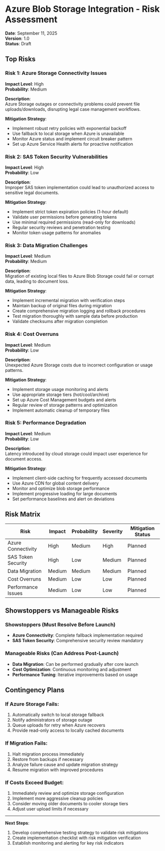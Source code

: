# Azure Blob Storage Integration - Risk Assessment

**Date**: September 11, 2025  
**Version**: 1.0  
**Status**: Draft

## Top Risks

### Risk 1: Azure Storage Connectivity Issues
**Impact Level**: High  
**Probability**: Medium  

**Description**:  
Azure Storage outages or connectivity problems could prevent file uploads/downloads, disrupting legal case management workflows.

**Mitigation Strategy**:
- Implement robust retry policies with exponential backoff
- Use fallback to local storage when Azure is unavailable
- Monitor Azure status and implement circuit breaker pattern
- Set up Azure Service Health alerts for proactive notification

### Risk 2: SAS Token Security Vulnerabilities
**Impact Level**: High  
**Probability**: Low  

**Description**:  
Improper SAS token implementation could lead to unauthorized access to sensitive legal documents.

**Mitigation Strategy**:
- Implement strict token expiration policies (1-hour default)
- Validate user permissions before generating tokens
- Use minimal required permissions (read-only for downloads)
- Regular security reviews and penetration testing
- Monitor token usage patterns for anomalies

### Risk 3: Data Migration Challenges
**Impact Level**: Medium  
**Probability**: Medium  

**Description**:  
Migration of existing local files to Azure Blob Storage could fail or corrupt data, leading to document loss.

**Mitigation Strategy**:
- Implement incremental migration with verification steps
- Maintain backup of original files during migration
- Create comprehensive migration logging and rollback procedures
- Test migration thoroughly with sample data before production
- Validate checksums after migration completion

### Risk 4: Cost Overruns
**Impact Level**: Medium  
**Probability**: Low  

**Description**:  
Unexpected Azure Storage costs due to incorrect configuration or usage patterns.

**Mitigation Strategy**:
- Implement storage usage monitoring and alerts
- Use appropriate storage tiers (hot/cool/archive)
- Set up Azure Cost Management budgets and alerts
- Regular review of storage patterns and optimization
- Implement automatic cleanup of temporary files

### Risk 5: Performance Degradation
**Impact Level**: Medium  
**Probability**: Low  

**Description**:  
Latency introduced by cloud storage could impact user experience for document access.

**Mitigation Strategy**:
- Implement client-side caching for frequently accessed documents
- Use Azure CDN for global content delivery
- Monitor and optimize blob storage performance
- Implement progressive loading for large documents
- Set performance baselines and alert on deviations

## Risk Matrix

| Risk | Impact | Probability | Severity | Mitigation Status |
|------|--------|-------------|----------|-------------------|
| Azure Connectivity | High | Medium | High | Planned |
| SAS Token Security | High | Low | Medium | Planned |
| Data Migration | Medium | Medium | Medium | Planned |
| Cost Overruns | Medium | Low | Low | Planned |
| Performance Issues | Medium | Low | Low | Planned |

## Showstoppers vs Manageable Risks

### Showstoppers (Must Resolve Before Launch)
- **Azure Connectivity**: Complete fallback implementation required
- **SAS Token Security**: Comprehensive security review mandatory

### Manageable Risks (Can Address Post-Launch)
- **Data Migration**: Can be performed gradually after core launch
- **Cost Optimization**: Continuous monitoring and adjustment
- **Performance Tuning**: Iterative improvements based on usage

## Contingency Plans

### If Azure Storage Fails:
1. Automatically switch to local storage fallback
2. Notify administrators of storage outage
3. Queue uploads for retry when Azure recovers
4. Provide read-only access to locally cached documents

### If Migration Fails:
1. Halt migration process immediately
2. Restore from backups if necessary
3. Analyze failure cause and update migration strategy
4. Resume migration with improved procedures

### If Costs Exceed Budget:
1. Immediately review and optimize storage configuration
2. Implement more aggressive cleanup policies
3. Consider moving older documents to cooler storage tiers
4. Adjust user upload limits if necessary

---

**Next Steps**:
1. Develop comprehensive testing strategy to validate risk mitigations
2. Create implementation checklist with risk mitigation verification
3. Establish monitoring and alerting for key risk indicators